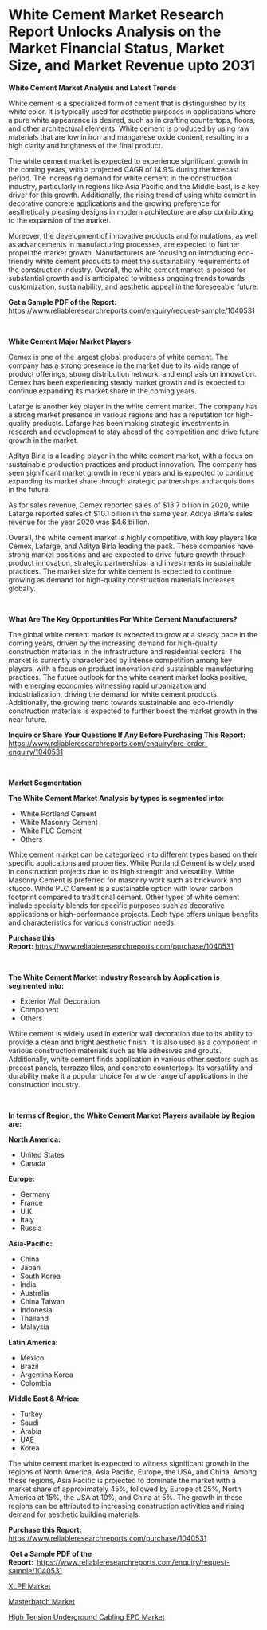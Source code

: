 <p><h1>White Cement Market Research Report Unlocks Analysis on the Market Financial Status, Market Size, and Market Revenue upto 2031</h1></p><p><strong>White Cement Market Analysis and Latest Trends</strong></p>
<p><p>White cement is a specialized form of cement that is distinguished by its white color. It is typically used for aesthetic purposes in applications where a pure white appearance is desired, such as in crafting countertops, floors, and other architectural elements. White cement is produced by using raw materials that are low in iron and manganese oxide content, resulting in a high clarity and brightness of the final product.</p><p>The white cement market is expected to experience significant growth in the coming years, with a projected CAGR of 14.9% during the forecast period. The increasing demand for white cement in the construction industry, particularly in regions like Asia Pacific and the Middle East, is a key driver for this growth. Additionally, the rising trend of using white cement in decorative concrete applications and the growing preference for aesthetically pleasing designs in modern architecture are also contributing to the expansion of the market.</p><p>Moreover, the development of innovative products and formulations, as well as advancements in manufacturing processes, are expected to further propel the market growth. Manufacturers are focusing on introducing eco-friendly white cement products to meet the sustainability requirements of the construction industry. Overall, the white cement market is poised for substantial growth and is anticipated to witness ongoing trends towards customization, sustainability, and aesthetic appeal in the foreseeable future.</p></p>
<p><strong>Get a Sample PDF of the Report:&nbsp;</strong> <a href="https://www.reliableresearchreports.com/enquiry/request-sample/1040531">https://www.reliableresearchreports.com/enquiry/request-sample/1040531</a></p>
<p>&nbsp;</p>
<p><strong>White Cement Major Market Players</strong></p>
<p><p>Cemex is one of the largest global producers of white cement. The company has a strong presence in the market due to its wide range of product offerings, strong distribution network, and emphasis on innovation. Cemex has been experiencing steady market growth and is expected to continue expanding its market share in the coming years.</p><p>Lafarge is another key player in the white cement market. The company has a strong market presence in various regions and has a reputation for high-quality products. Lafarge has been making strategic investments in research and development to stay ahead of the competition and drive future growth in the market.</p><p>Aditya Birla is a leading player in the white cement market, with a focus on sustainable production practices and product innovation. The company has seen significant market growth in recent years and is expected to continue expanding its market share through strategic partnerships and acquisitions in the future.</p><p>As for sales revenue, Cemex reported sales of $13.7 billion in 2020, while Lafarge reported sales of $10.1 billion in the same year. Aditya Birla's sales revenue for the year 2020 was $4.6 billion.</p><p>Overall, the white cement market is highly competitive, with key players like Cemex, Lafarge, and Aditya Birla leading the pack. These companies have strong market positions and are expected to drive future growth through product innovation, strategic partnerships, and investments in sustainable practices. The market size for white cement is expected to continue growing as demand for high-quality construction materials increases globally.</p></p>
<p>&nbsp;</p>
<p><strong>What Are The Key Opportunities For White Cement Manufacturers?</strong></p>
<p><p>The global white cement market is expected to grow at a steady pace in the coming years, driven by the increasing demand for high-quality construction materials in the infrastructure and residential sectors. The market is currently characterized by intense competition among key players, with a focus on product innovation and sustainable manufacturing practices. The future outlook for the white cement market looks positive, with emerging economies witnessing rapid urbanization and industrialization, driving the demand for white cement products. Additionally, the growing trend towards sustainable and eco-friendly construction materials is expected to further boost the market growth in the near future.</p></p>
<p><strong>Inquire or Share Your Questions If Any Before Purchasing This Report:</strong> <a href="https://www.reliableresearchreports.com/enquiry/pre-order-enquiry/1040531">https://www.reliableresearchreports.com/enquiry/pre-order-enquiry/1040531</a></p>
<p>&nbsp;</p>
<p><strong>Market Segmentation</strong></p>
<p><strong>The White Cement Market Analysis by types is segmented into:</strong></p>
<p><ul><li>White Portland Cement</li><li>White Masonry Cement</li><li>White PLC Cement</li><li>Others</li></ul></p>
<p><p>White cement market can be categorized into different types based on their specific applications and properties. White Portland Cement is widely used in construction projects due to its high strength and versatility. White Masonry Cement is preferred for masonry work such as brickwork and stucco. White PLC Cement is a sustainable option with lower carbon footprint compared to traditional cement. Other types of white cement include specialty blends for specific purposes such as decorative applications or high-performance projects. Each type offers unique benefits and characteristics for various construction needs.</p></p>
<p><strong>Purchase this Report:&nbsp;</strong><a href="https://www.reliableresearchreports.com/purchase/1040531">https://www.reliableresearchreports.com/purchase/1040531</a></p>
<p>&nbsp;</p>
<p><strong>The White Cement Market Industry Research by Application is segmented into:</strong></p>
<p><ul><li>Exterior Wall Decoration</li><li>Component</li><li>Others</li></ul></p>
<p><p>White cement is widely used in exterior wall decoration due to its ability to provide a clean and bright aesthetic finish. It is also used as a component in various construction materials such as tile adhesives and grouts. Additionally, white cement finds application in various other sectors such as precast panels, terrazzo tiles, and concrete countertops. Its versatility and durability make it a popular choice for a wide range of applications in the construction industry.</p></p>
<p>&nbsp;</p>
<p><strong>In terms of Region, the White Cement Market Players available by Region are:</strong></p>
<p>
    <p> <strong> North America: </strong>
        <ul>
            <li>United States</li>
            <li>Canada</li>
        </ul>
        </p> 
    <p> <strong> Europe: </strong>
        <ul>
            <li>Germany</li>
            <li>France</li>
            <li>U.K.</li>
            <li>Italy</li>
            <li>Russia</li>
        </ul>
        </p> 
    <p> <strong> Asia-Pacific: </strong>
        <ul>
            <li>China</li>
            <li>Japan</li>
            <li>South Korea</li>
            <li>India</li>
            <li>Australia</li>
            <li>China Taiwan</li>
            <li>Indonesia</li>
            <li>Thailand</li>
            <li>Malaysia</li>
        </ul>
        </p> 
    <p> <strong> Latin America: </strong>
        <ul>
            <li>Mexico</li>
            <li>Brazil</li>
            <li>Argentina Korea</li>
            <li>Colombia</li>
        </ul>
        </p> 
    <p> <strong> Middle East & Africa: </strong>
        <ul>
            <li>Turkey</li>
            <li>Saudi</li>
            <li>Arabia</li>
            <li>UAE</li>
            <li>Korea</li>
        </ul>
    </p>
    </p>
<p><p>The white cement market is expected to witness significant growth in the regions of North America, Asia Pacific, Europe, the USA, and China. Among these regions, Asia Pacific is projected to dominate the market with a market share of approximately 45%, followed by Europe at 25%, North America at 15%, the USA at 10%, and China at 5%. The growth in these regions can be attributed to increasing construction activities and rising demand for aesthetic building materials.</p></p>
<p><strong>Purchase this Report: </strong><a href="https://www.reliableresearchreports.com/purchase/1040531">https://www.reliableresearchreports.com/purchase/1040531</a></p>
<p>&nbsp;<strong>Get a Sample PDF of the Report:&nbsp;&nbsp;</strong><a href="https://www.reliableresearchreports.com/enquiry/request-sample/1040531">https://www.reliableresearchreports.com/enquiry/request-sample/1040531</a></p>
<p><strong></strong></p>
<p><p><a href="https://github.com/seekum/Market-Research-Report-List-1/blob/main/xlpe-market.md">XLPE Market</a></p><p><a href="https://github.com/nancykennedykellievqfqt2/Market-Research-Report-List-1/blob/main/masterbatch-market.md">Masterbatch Market</a></p><p><a href="https://view.publitas.com/reportprime-1/high-tension-underground-cabling-epc-market-with-the-goal-of-estimating-the-market-size-and-future-growth-potential-of-various-market-segments-based-on-component-applications-end-user-and-region/">High Tension Underground Cabling EPC Market</a></p></p>